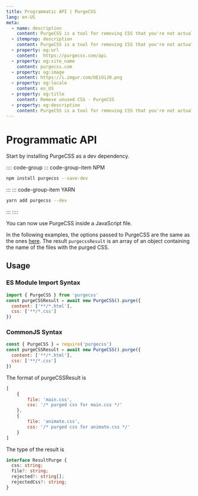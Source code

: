 ```yaml
---
title: Programmatic API | PurgeCSS
lang: en-US
meta:
  - name: description
    content: PurgeCSS is a tool for removing CSS that you're not actually using in your project. You can use its programmatic API to use it as part of your development workflow.
  - itemprop: description
    content: PurgeCSS is a tool for removing CSS that you're not actually using in your project. You can use its programmatic API to use it as part of your development workflow.
  - property: og:url
    content:  https://purgecss.com/api
  - property: og:site_name
    content: purgecss.com
  - property: og:image
    content: https://i.imgur.com/UEiUiJ0.png
  - property: og:locale
    content: en_US
  - property: og:title
    content: Remove unused CSS - PurgeCSS
  - property: og:description
    content: PurgeCSS is a tool for removing CSS that you're not actually using in your project. You can use its programmatic API to use it as part of your development workflow.
---
```


# Programmatic API

Start by installing PurgeCSS as a dev dependency.

:::: code-group
::: code-group-item NPM
```sh
npm install purgecss --save-dev
```
:::
::: code-group-item YARN
```sh
yarn add purgecss --dev
```
:::
::::

You can now use PurgeCSS inside a JavaScript file.

In the following examples, the options passed to PurgeCSS are the same as the ones [here](configuration.md). The result `purgecssResult` is an array of an object containing the name of the files with the purged CSS.

## Usage

### ES Module Import Syntax
```js
import { PurgeCSS } from 'purgecss'
const purgeCSSResult = await new PurgeCSS().purge({
  content: ['**/*.html'],
  css: ['**/*.css']
})
```

### CommonJS Syntax
```js
const { PurgeCSS } = require('purgecss')
const purgeCSSResult = await new PurgeCSS().purge({
  content: ['**/*.html'],
  css: ['**/*.css']
})
```

The format of purgeCSSResult is

```js
[
    {
        file: 'main.css',
        css: '/* purged css for main.css */'
    },
    {
        file: 'animate.css',
        css: '/* purged css for animate.css */'
    }
]
```

The type of the result is

```typescript
interface ResultPurge {
  css: string;
  file?: string;
  rejected?: string[];
  rejectedCss?: string;
}
```
